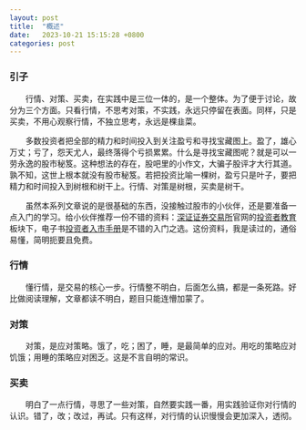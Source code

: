 ```yaml
---
layout: post
title:  "概述"
date:   2023-10-21 15:15:28 +0800
categories: post
---
```


### 引子

&#8195;&#8195;行情、对策、买卖，在实践中是三位一体的，是一个整体。为了便于讨论，故分为三个方面。只看行情，不思考对策，不实践，永远只停留在表面。同样，只是买卖，不用心观察行情，不独立思考，永远是棵韭菜。

&#8195;&#8195;多数投资者把全部的精力和时间投入到关注盈亏和寻找宝藏图上。盈了，雄心万丈；亏了，怨天尤人，最终落得个亏损累累。什么是寻找宝藏图呢？就是可以一劳永逸的股市秘笈。这种想法的存在，股吧里的小作文，大骗子股评才大行其道。孰不知，这世上根本就没有股市秘笈。若把投资比喻一棵树，盈亏只是叶子，要把精力和时间投入到树根和树干上。行情、对策是树根，买卖是树干。

&#8195;&#8195;虽然本系列文章说的是很基础的东西，没接触过股市的小伙伴，还是要准备一点入门的学习。给小伙伴推荐一份不错的资料：[深证证券交易所](http://www.szse.cn/)官网的[投资者教育](https://investor.szse.cn/)板块下，电子书[投资者入市手册](https://investor.szse.cn/institute/bookshelf/manualseriesbook/index.html)是不错的入门之选。这份资料，我是读过的，通俗易懂，简明扼要且免费。


###  行情
&#8195;&#8195;懂行情，是交易的核心一步。行情整不明白，后面怎么搞，都是一条死路。好比做阅读理解，文章都读不明白，题目只能连懵加蒙了。

###  对策
&#8195;&#8195;对策，是应对策略。饿了，吃；困了，睡，是最简单的应对。用吃的策略应对饥饿；用睡的策略应对困乏。这是不言自明的常识。

###  买卖
&#8195;&#8195;明白了一点行情，寻思了一些对策，自然要实践一番，用实践验证你对行情的认识。错了，改；改过，再试。只有这样，对行情的认识慢慢会更加深入，透彻。